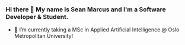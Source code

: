 ### Hi there 👋 My name is Sean Marcus and I'm a Software Developer & Student.

- 🔭 I’m currently taking a MSc in Applied Artificial Intelligence @ Oslo Metropolitan University!

